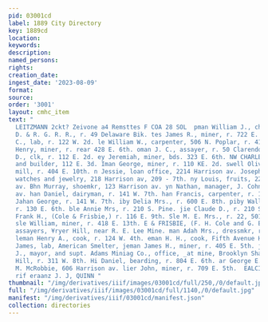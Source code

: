 ```yaml
---
pid: 03001cd
label: 1889 City Directory
key: 1889cd
location: 
keywords: 
description: 
named_persons: 
rights: 
creation_date: 
ingest_date: '2023-08-09'
format: 
source: 
order: '3001'
layout: cmhc_item
text: "                                                                                ARLES
  LEITZMANN 2ckt? Zeivone a4 Remsttes F COA 28 SOL  pman William J., chief dispatcher,
  D. & R. G. R. R., r. 49 Delaware Bik. tes James R., miner, r. 722 E. 7th. ib George
  C., lab, r. 122 W. 2d. le William W., carpenter, 506 N. Poplar, r. 414 W. 3d. ing
  Henry, miner, r. rear 428 E. 6th. oman J. C., assayer, r. 50 Clarendon Blk. Louis
  D., clk, r. 112 E. 2d. ey Jeremiah, miner, bds. 323 E. 6th. NW CHARLES H., contractor
  and builder, 112 E. 3d. Iman George, miner, r. 110 KE. 2d. swell Oliver H., saw
  mill, r. 404 E. 10th. n Jessie, loan office, 2214 Harrison av. Joseph, loan office,
  watches and jewelry, 218 Harrison av, 209 - 7th. ny Louis, fruits, 223 Harrison
  av. Bhn Murray, shoemkr, 123 Harrison av. yn Nathan, manager, J. Cohn, 2214 Harrison
  av. han Daniel, dairyman, r. 141 W. 7th. han Francis, carpenter, r. 141 W. 7th.
  Jahan George, r. 141 W. 7th. iby Delia Mrs., r. 600 E. 8th. piby Wallace, miner,
  r. 130 E. 6th. ble Annie Mrs, r. 210 S. Pine. jie Claude D., r. 210 S. Pine. Je
  Frank H., (Cole & Frisbie,) r. 116 E. 9th. Sle M. E. Mrs., r. 22, 501 Harrison av,
  sle William, miner, r. 418 E. 13th. E & FRISBIE, (F. H. Cole and G. E. Frisbie,)
  assayers, ¥ryer Hill, near R. E. Lee Mine. man Adah Mrs., dressmkr, r. 306 W. 5th.
  leman Henry A., cook, r. 124 W. 4th. eman H. H., cook, Fifth Avenue Hotel. seman
  James, lab, American Smelter, jeman James H., miner, r. 405 E. 5th. jleman Robert
  J., mayor, and supt. Adams Miniag Co., office, _at mine, Brooklyn Shaft, Carbonate
  Hill, r. 311 W. 8th. Hi Daniel, bearding, r. 804 E. 6th. ar George E., clk, J. J.
  M. McRobbie, 606 Harrison av. lier John, miner, r. 709 E. 5th.  EALCIMINING, xavr
  rif eraanz J. J, QUINN "
thumbnail: "/img/derivatives/iiif/images/03001cd/full/250,/0/default.jpg"
full: "/img/derivatives/iiif/images/03001cd/full/1140,/0/default.jpg"
manifest: "/img/derivatives/iiif/03001cd/manifest.json"
collection: directories
---
```

